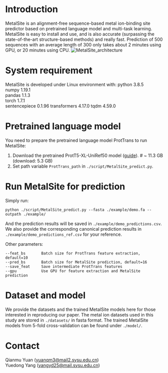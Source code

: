 # Introduction
MetalSite is an alignment-free sequence-based metal ion-binding site predictor based on pretrained language model and multi-task learning. MetalSite is easy to install and use, and is also accurate (surpassing the state-of-the-art structure-based methods) and really fast. Prediction of 500 sequences with an average length of 300 only takes about 2 minutes using GPU, or 20 minutes using CPU.
![MetalSite_architecture](https://github.com/biomed-AI/MetalSite/blob/master/image/MetalSite_architecture.jpg)

# System requirement
MetalSite is developed under Linux environment with:
python  3.8.5  
numpy  1.19.1  
pandas  1.1.3  
torch  1.7.1  
sentencepiece  0.1.96
transformers  4.17.0
tqdm  4.59.0

# Pretrained language model
You need to prepare the pretrained language model ProtTrans to run MetalSite:
1. Download the pretrained ProtT5-XL-UniRef50 model ([guide](https://github.com/agemagician/ProtTrans)). # ~ 11.3 GB (download: 5.3 GB)
2. Set path variable `ProtTrans_path` in `./script/MetalSite_predict.py`.

# Run MetalSite for prediction
Simply run:
```
python ./script/MetalSite_predict.py --fasta ./example/demo.fa --outpath ./example/
```
And the prediction results will be saved in `./example/demo_predictions.csv`. We also provide the corresponding canonical prediction results in `./example/demo_predictions_ref.csv` for your reference.

Other parameters:
```
--feat_bs       Batch size for ProtTrans feature extraction, default=10
--pred_bs       Batch size for MetalSite prediction, default=16
--save_feat     Save intermediate ProtTrans features
--gpu           Use GPU for feature extraction and MetalSite prediction
```

# Dataset and model
We provide the datasets and the trained MetalSite models here for those interested in reproducing our paper.
The metal ion datasets used in this study are stored in `./datasets/` in fasta format.
The trained MetalSite models from 5-fold cross-validation can be found under `./model/`.

# Contact
Qianmu Yuan (yuanqm3@mail2.sysu.edu.cn)  
Yuedong Yang (yangyd25@mail.sysu.edu.cn)
